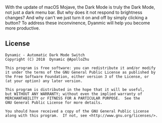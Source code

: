 With the update of macOS Mojave, the Dark Mode is truly the Dark Mode, not just a dark menu bar. But why does it not respond to brightness changes? And why can't we just turn it on and off by simply clicking a button? To address these inconvinence, Dyanmic will help you become more productive.

## License

```
Dynamic - Automatic Dark Mode Switch
Copyright (C) 2018  Dynamic @ApolloZhu

This program is free software: you can redistribute it and/or modify
it under the terms of the GNU General Public License as published by
the Free Software Foundation, either version 3 of the License, or
(at your option) any later version.

This program is distributed in the hope that it will be useful,
but WITHOUT ANY WARRANTY; without even the implied warranty of
MERCHANTABILITY or FITNESS FOR A PARTICULAR PURPOSE.  See the
GNU General Public License for more details.

You should have received a copy of the GNU General Public License
along with this program.  If not, see <http://www.gnu.org/licenses/>.
```
